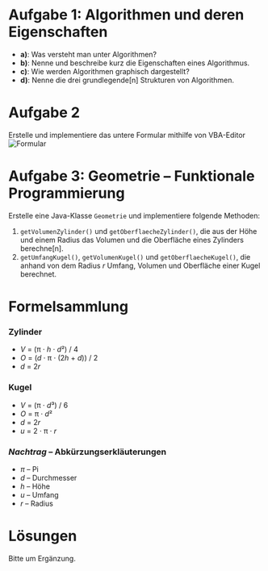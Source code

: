 # Aufgabe 1: Algorithmen und deren Eigenschaften
* **a)**: Was versteht man unter Algorithmen?
* **b)**: Nenne und beschreibe kurz die Eigenschaften eines Algorithmus.
* **c)**: Wie werden Algorithmen graphisch dargestellt?
* **d)**: Nenne die drei grundlegende[n] Strukturen von Algorithmen.

# Aufgabe 2
Erstelle und implementiere das untere Formular mithilfe von VBA-Editor
![Formular](https://user-images.githubusercontent.com/101984195/186473426-ede87b1b-35ef-4653-8830-5836073d66b6.jpg)

# Aufgabe 3: Geometrie – Funktionale Programmierung
Erstelle eine Java-Klasse `Geometrie` und implementiere folgende Methoden:
1. `getVolumenZylinder()` und `getOberflaecheZylinder()`, die aus der Höhe und einem Radius das Volumen und die Oberfläche eines Zylinders berechne[n].
2. `getUmfangKugel()`, `getVolumenKugel()` und `getOberflaecheKugel()`, die anhand von dem Radius *r* Umfang, Volumen und Oberfläche einer Kugel berechnet.

# Formelsammlung
### Zylinder
* _V_ = (π · _h_ · *d*²) / 4
* _O_ = (_d_ · π · (2*h* + _d_)) / 2
* _d_ = 2*r*

### Kugel
* _V_ = (π · *d*³) / 6
* _O_ = π · *d*²
* _d_ = 2*r*
* _u_ = 2 · π · _r_

### **_Nachtrag_** – Abkürzungserkläuterungen
* *π* – Pi
* *d* – Durchmesser
* *h* – Höhe
* *u* – Umfang
* *r* – Radius

# Lösungen
Bitte um Ergänzung.
